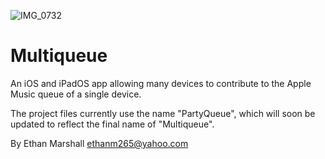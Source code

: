 ![IMG_0732](https://user-images.githubusercontent.com/40375449/182405412-874d5495-0c64-48af-949a-3d1e76ccfafd.jpeg)

Multiqueue
===========================
An iOS and iPadOS app allowing many devices to contribute to the Apple Music queue of a single device.

The project files currently use the name "PartyQueue", which will soon be updated to reflect the final name of "Multiqueue".

By Ethan Marshall <ethanm265@yahoo.com>
